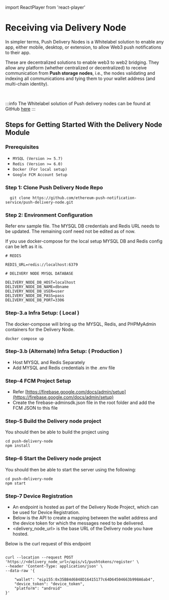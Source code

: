 import ReactPlayer from 'react-player'

# Receiving via Delivery Node

In simpler terms, Push Delivery Nodes is a Whitelabel solution to enable any app, either mobile, desktop, or extension, to allow Web3 push notifications to their app.&#x20;

These are decentralized solutions to enable web3 to web2 bridging. They allow any platform (whether centralized or decentralized) to receive communication from **Push storage nodes**, i.e., the nodes validating and indexing all communications and tying them to your wallet address (and multi-chain identity).&#x20;

<ReactPlayer controls width="100%" url='https://www.youtube.com/watch?v=OlRHL3qd4oY' /><br/>

:::info
The Whitelabel solution of Push delivery nodes can be found at GitHub [here](https://github.com/ethereum-push-notification-service/push-delivery-node)
:::

## Steps for Getting Started With the Delivery Node Module <a href="#4da3" id="4da3"></a>

### Prerequisites

* `MYSQL (Version >= 5.7)`
* `Redis (Version >= 6.0)`
* `Docker (For local setup)`
* `Google FCM Account Setup`

### Step 1: Clone Push Delivery Node Repo

```
  git clone https://github.com/ethereum-push-notification-service/push-delivery-node.git
```

### Step 2: Environment Configuration

Refer env sample file. The MYSQL DB credentials and Redis URL needs to be updated. The remaining conf need not be edited as of now.&#x20;

If you use docker-compose for the local setup MYSQL DB and Redis config can be left as it is.

```
# REDIS

REDIS_URL=redis://localhost:6379

# DELIVERY NODE MYSQL DATABASE

DELIVERY_NODE_DB_HOST=localhost
DELIVERY_NODE_DB_NAME=dbname
DELIVERY_NODE_DB_USER=user
DELIVERY_NODE_DB_PASS=pass
DELIVERY_NODE_DB_PORT=3306
```

### Step-3.a Infra Setup: ( Local )

The docker-compose will bring up the MYSQL, Redis, and PHPMyAdmin containers for the Delivery Node.

```
docker compose up
```

### Step-3.b (Alternate) Infra Setup: ( Production )

* Host MYSQL and Redis Separately
* Add MYSQL and Redis credentials in the .env file

### Step-4 FCM Project Setup

* Refer [https://firebase.google.com/docs/admin/setup](https://firebase.google.com/docs/admin/setup)
* Create the firebase-adminsdk.json file in the root folder and add the FCM JSON to this file

### Step-5 Build the Delivery node project

You should then be able to build the project using

```
cd push-delivery-node
npm install
```

### &#x20;Step-6 Start the Delivery node project

You should then be able to start the server using the following:

```
cd push-delivery-node
npm start
```

### Step-7 Device Registration

* An endpoint is hosted as part of the Delivery Node Project, which can be used for Device Registration.
* Below is the API to create a mapping between the wallet address and the device token for which the messages need to be delivered.
* <delivery\_node\_url> is the base URL of the Delivery node you have hosted.

&#x20;  Below is the curl request of this endpoint

```

curl --location --request POST 'https://<delivery_node_url>/apis/v1/pushtokens/register' \
--header 'Content-Type: application/json' \
--data-raw '{
    
    "wallet": "eip155:0x35B84d6848D16415177c64D64504663b998A6ab4",
    "device_token": "device_token",
    "platform": "android"
}'

```

